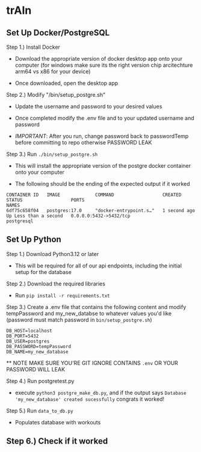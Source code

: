 # trAIn

## Set Up Docker/PostgreSQL

Step 1.) Install Docker 
- Download the appropriate version of docker desktop app onto your computer (for windows make sure its the right version chip arcitechture arm64 vs x86 for your device)

- Once downloaded, open the desktop app

Step 2.) Modify "/bin/setup_postgre.sh"

- Update the username and password to your desired values

- Once completed modify the .env file and to your updated username and password

- *IMPORTANT*: After you run, change password back to passwordTemp before committing to repo otherwise PASSWORD LEAK

Step 3.) Run `./bin/setup_postgre.sh`

- This will install the appropriate version of the postgre docker container onto your computer

- The following should be the ending of the expected output if it worked

```
CONTAINER ID   IMAGE             COMMAND                  CREATED        STATUS                  PORTS                                              NAMES
6df75c658f04   postgres:17.0     "docker-entrypoint.s…"   1 second ago   Up Less than a second   0.0.0.0:5432->5432/tcp                             postgresql
```

## Set Up Python

Step 1.) Download Python3.12 or later

- This will be required for all of our api endpoints, including the initial setup for the database

Step 2.) Download the required libraries

- Run `pip install -r requirements.txt`

Step 3.) Create a .env file that contains the following content and modify tempPassword and my_new_databse to whatever values you'd like (password must match password in `bin/setup_postgre.sh`)

```
DB_HOST=localhost
DB_PORT=5432
DB_USER=postgres
DB_PASSWORD=tempPassword
DB_NAME=my_new_database
```
** NOTE MAKE SURE YOU'RE GIT IGNORE CONTAINS `.env` OR YOUR PASSWORD WILL LEAK

Step 4.) Run postgretest.py

- execute `python3 postgre_make_db.py`, and if the output says `Database 'my_new_database' created sucessfully` congrats it worked! 

Step 5.) Run `data_to_db.py`
- Populates database with workouts

Step 6.) Check if it worked
- 
